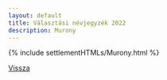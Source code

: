 ```yaml
---
layout: default
title: Választási névjegyzék 2022
description: Murony
---
```


{% include settlementHTMLs/Murony.html %}

[Vissza](../)